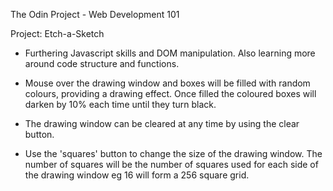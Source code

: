 The Odin Project - Web Development 101

Project: Etch-a-Sketch

- Furthering Javascript skills and DOM manipulation. Also learning more around code structure and functions.

- Mouse over the drawing window and boxes will be filled with random colours, providing a drawing effect. Once filled the coloured boxes will darken by 10% each time until they turn black.
- The drawing window can be cleared at any time by using the clear button.
- Use the 'squares' button to change the size of the drawing window. The number of squares will be the number of squares used for each side of the drawing window eg 16 will form a 256 square grid.
